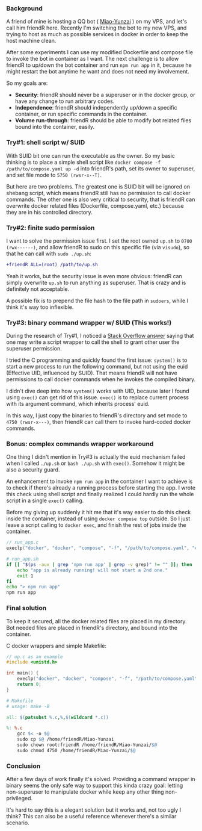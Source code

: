 ### Background

A friend of mine is hosting a QQ bot ( [Miao-Yunzai](https://github.com/yoimiya-kokomi/Miao-Yunzai) ) on my VPS, and let's call him friendR here. Recently I'm switching the bot to my new VPS, and trying to host as much as possible services in docker in order to keep the host machine clean.

After some experiments I can use my modified Dockerfile and compose file to invoke the bot in container as I want. The next challenge is to allow friendR to up/down the bot container and run `npm run app` in it, because he might restart the bot anytime he want and does not need my involvement.

So my goals are:

- **Security**: friendR should never be a superuser or in the docker group, or have any change to run arbitrary codes.
- **Independence**: friendR should independently up/down a specific container, or run specific commands in the container.
- **Volume run-through**: friendR should be able to modify bot related files bound into the container, easily.

### Try#1: shell script w/ SUID

With SUID bit one can run the executable as the owner. So my basic thinking is to place a simple shell script like `docker compose -f /path/to/compose.yaml up -d` into friendR's path, set its owner to superuser, and set file mode to `5750 (rwsr-x--T)`.

But here are two problems. The greatest one is SUID bit will be ignored on shebang script, which means friendR still has no permission to call docker commands. The other one is also very critical to security, that is friendR can overwrite docker related files (Dockerfile, compose.yaml, etc.) because they are in his controlled directory.

### Try#2: finite sudo permission

I want to solve the permission issue first. I set the root owned `up.sh` to `0700 (rwx------)`, and allow friendR to sudo on this specific file (via `visudo`), so that he can call with `sudo ./up.sh`:

```diff
+friendR ALL=(root) /path/to/up.sh
```

Yeah it works, but the security issue is even more obvious: friendR can simply overwrite `up.sh` to run anything as superuser. That is crazy and is definitely not acceptable.

A possible fix is to prepend the file hash to the file path in `sudoers`, while I think it's way too inflexible.

### Try#3: binary command wrapper w/ SUID (This works!)

During the research of Try#1, I noticed a [Stack Overflow answer](https://unix.stackexchange.com/a/369) saying that one may write a script wrapper to call the shell to grant other user the superuser permission.

I tried the C programming and quickly found the first issue: `system()` is to start a new process to run the following command, but not using the euid (Effective UID, influenced by SUID). That means friendR will not have permissions to call docker commands when he invokes the compiled binary.

I didn't dive deep into how `system()` works with UID, because later I found using `exec()` can get rid of this issue. `exec()` is to replace current process with its argument command, which inherits process' euid.

In this way, I just copy the binaries to friendR's directory and set mode to `4750 (rwsr-x---)`, then friendR can call them to invoke hard-coded docker commands.

### Bonus: complex commands wrapper workaround

One thing I didn't mention in Try#3 is actually the euid mechanism failed when I called `./up.sh` or `bash ./up.sh` with `exec()`. Somehow it might be also a security guard.

An enhancement to invoke `npm run app` in the container I want to achieve is to check if there's already a running process before starting the app. I wrote this check using shell script and finally realized I could hardly run the whole script in a single `exec()` calling.

Before my giving up suddenly it hit me that it's way easier to do this check inside the container, instead of using `docker compose top` outside. So I just leave a script calling to `docker exec`, and finish the rest of jobs inside the container.

```c
// run_app.c
execlp("docker", "docker", "compose", "-f", "/path/to/compose.yaml", "exec", "-it", "miao-yunzai", "./run_app.sh", (char *)NULL);
```

```bash
# run_app.sh
if [[ "$(ps -aux | grep 'npm run app' | grep -v grep)" != "" ]]; then
    echo "app is already running! will not start a 2nd one."
    exit 1
fi
echo "> npm run app"
npm run app
```

### Final solution

To keep it secured, all the docker related files are placed in my directory. Bot needed files are placed in friendR's directory, and bound into the container.

C docker wrappers and simple Makefile:

```c
// up.c as an example
#include <unistd.h>

int main() {
    execlp("docker", "docker", "compose", "-f", "/path/to/compose.yaml", "up", "-d", (char *)NULL);
    return 0;
}
```

```makefile
# Makefile
# usage: make -B

all: $(patsubst %.c,%,$(wildcard *.c))

%: %.c
	gcc $< -o $@
	sudo cp $@ /home/friendR/Miao-Yunzai
	sudo chown root:friendR /home/friendR/Miao-Yunzai/$@
	sudo chmod 4750 /home/friendR/Miao-Yunzai/$@
```

### Conclusion

After a few days of work finally it's solved. Providing a command wrapper in binary seems the only safe way to support this kinda crazy goal: letting non-superuser to manipulate docker while keep any other thing non-privileged.

It's hard to say this is a elegant solution but it works and, not too ugly I think? This can also be a useful reference whenever there's a similar scenario.
